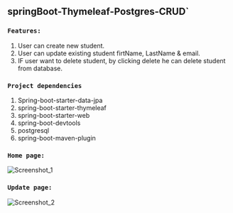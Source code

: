 ## springBoot-Thymeleaf-Postgres-CRUD`


### `Features:`
1. User can create new student.
2. User can update existing student firtName, LastName & email.
2. IF user want to delete student, by clicking delete he can delete student from database.

### `Project dependencies`
1. Spring-boot-starter-data-jpa
2. spring-boot-starter-thymeleaf
3. spring-boot-starter-web
4. spring-boot-devtools
5. postgresql
6. spring-boot-maven-plugin


### `Home page:`

![Screenshot_1](https://user-images.githubusercontent.com/20669870/145913886-7cd641de-5fda-4bcb-ae97-b9fca1fe0ea1.jpg)

### `Update page:`

![Screenshot_2](https://user-images.githubusercontent.com/20669870/145913947-a76be1ae-6301-45dc-bdfe-31a0d7e6717e.jpg)
